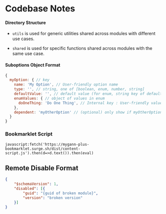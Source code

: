 # Codebase Notes

#### Directory Structure

* `utils` is used for generic utilities shared across modules with different use cases.

* `shared` is used for specific functions shared across modules with the same use case.

#### Suboptions Object Format
```javascript
{
  myOption: { // key
    name: 'My Option', // User-friendly option name
    type: '', // string, one of [boolean, enum, number, string]
    defaultValue: '', // default value (for enum, string key of default value)
    enumValues: { // object of values in enum
      doOneThing: 'Do One Thing', // Internal key : User-friendly value name
    },
    dependent: 'myOtherOption' // (optional) only show if myOtherOption is enabled
  }
}
```

### Bookmarklet Script
`javascript:fetch('https://mygann-plus-bookmarklet.surge.sh/dist/content-script.js').then(d=>d.text()).then(eval)`

## Remote Disable Format

```json
{
    "$schemaVersion": 1,
    "disabled": [{
        "guid": "{guid of broken module}",
        "version": "broken version"
    }]
}